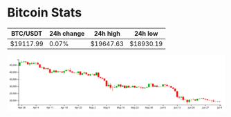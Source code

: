 # Bitcoin Stats

BTC/USDT|24h change|24h high|24h low|
|---|---|---|---|
|$19117.99|0.07%|$19647.63|$18930.19|

<img src="./chart.svg">
